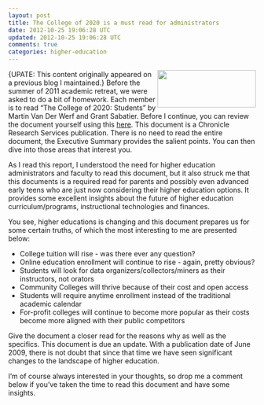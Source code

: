 ```yaml
---           
layout: post
title: The College of 2020 is a must read for administrators
date: 2012-10-25 19:06:28 UTC
updated: 2012-10-25 19:06:28 UTC
comments: true
categories: higher-education
---
```


<img border="0" height="76" src="http://1.bp.blogspot.com/-b5Hdx01Axn4/TgJt8-Ac0MI/AAAAAAAA3CQ/dl9SQ6f62bI/s200/Screen+shot+2011-06-22+at+6.33.55+PM.PNG" width="200" align="right" />{UPATE: This content originally appeared on a previous blog I maintained.} Before the summer of 2011 academic retreat, we were asked to do a bit of homework. Each member is to read “The College of 2020: Students” by Martin Van Der Werf and Grant Sabatier. Before I continue, you can review the document yourself using this [here](http://goo.gl/8PZBS). This document is a Chronicle Research Services publication. There is no need to read the entire document, the Executive Summary provides the salient points. You can then dive into those areas that interest you.

<!--more-->

As I read this report, I understood the need for higher education administrators and faculty to read this document, but it also struck me that this documents is a required read for parents and possibly even advanced early teens who are just now considering their higher education options. It provides some excellent insights about the future of higher education curriculum/programs, instructional technologies and finances.

You see, higher educations is changing and this document prepares us for some certain truths, of which the most interesting to me are presented below:

* College tuition will rise - was there ever any question?
* Online education enrollment will continue to rise - again, pretty obvious?
* Students will look for data organizers/collectors/miners as their instructors, not orators
* Community Colleges will thrive because of their cost and open access
* Students will require anytime enrollment instead of the traditional academic calendar
* For-profit colleges will continue to become more popular as their costs become more aligned with their public competitors

Give the document a closer read for the reasons why as well as the specifics. This document is due an update. With a publication date of June 2009, there is not doubt that since that time we have seen significant changes to the landscape of higher education. 

I’m of course always interested in your thoughts, so drop me a comment below if you’ve taken the time to read this document and have some insights.
